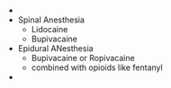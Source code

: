 -
- Spinal Anesthesia
	- Lidocaine
	- Bupivacaine
- Epidural ANesthesia
	- Bupivacaine or Ropivacaine
	- combined with opioids like fentanyl
-